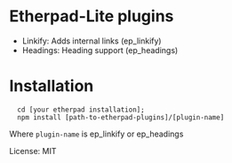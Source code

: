 # Etherpad-Lite plugins

- Linkify: Adds internal links (ep_linkify)
- Headings: Heading support (ep_headings)

# Installation
```
  cd [your etherpad installation];
  npm install [path-to-etherpad-plugins]/[plugin-name]
```

Where `plugin-name` is ep_linkify or ep_headings

License: MIT